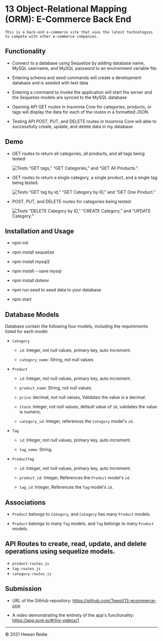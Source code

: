 # 13 Object-Relational Mapping (ORM): E-Commerce Back End


    This is a back-end e-commerce site that uses the latest technologies to compete with other e-commerce companies.


## Functionality 

* Connect to a database using Sequelize by adding database name, MySQL username, and MySQL password to an environment variable file.

* Entering schema and seed commands will create a development database and is seeded with test data

* Entering a command to invoke the application will start the server and the Sequelize models are synced to the MySQL database

* Opening API GET routes in Insomnia Core for categories, products, or tags will display the data for each of the routes in a formatted JSON.

* Testing API POST, PUT, and DELETE routes in Insomnia Core will able to successfully create, update, and delete data in my database

## Demo

* GET routes to return all categories, all products, and all tags being tested:

    ![Tests “GET tags,” “GET Categories,” and “GET All Products.”.](./images/demo1.gif)

* GET routes to return a single category, a single product, and a single tag being tested:

    ![Tests “GET tag by id,” “GET Category by ID,” and “GET One Product.”](./images/demo2.gif)

* POST, PUT, and DELETE routes for categories being tested:

    ![Tests “DELETE Category by ID,” “CREATE Category,” and “UPDATE Category.”](./images/demo3.gif)


## Installation and Usage 

* npm init
* npm install sequelize
* npm install mysql2
* npm install --save mysql
* npm install dotenv

* npm run seed to seed data to your database.
* npm start


## Database Models

Database contain the following four models, including the requirements listed for each model:

* `Category`

  * `id`: Integer, not null values, primary key, auto increment.

  * `category_name`: String, not null values

* `Product`

  * `id`: Integer, not null values, primary key, auto increment.

  * `product_name`: String, not null values.

  * `price`: decimal, not null values, Validates the value is a decimal.

  * `stock`: Integer, not null values, default value of `10`, validates the value is numeric.

  * `category_id`: Integer, references the `Category` model's `id`.

* `Tag`

  * `id`: Integer, not null values, primary key, auto increment.

  * `tag_name`: String.

* `ProductTag`

  * `id`: Integer, not null values, primary key, auto increment.

  * `product_id`: Integer, References the `Product` model's `id`.

  * `tag_id`: Integer, References the `Tag` model's `id`.

## Associations

* `Product` belongs to `Category`, and `Category` has many `Product` models.

* `Product` belongs to many `Tag` models, and `Tag` belongs to many `Product` models.


## API Routes to create, read, update, and delete operations using sequelize models.

* `product-routes.js` 
* `tag-routes.js`
* `category-routes.js` 


## Submission

* URL of the GitHub repository: https://github.com/Tewol/13-ecommerce-orm

* A video demonstrating the entirety of the app's functionality: https://app.scre.io/#/my-videos/1

---
© 2021 Hewan Redie.
